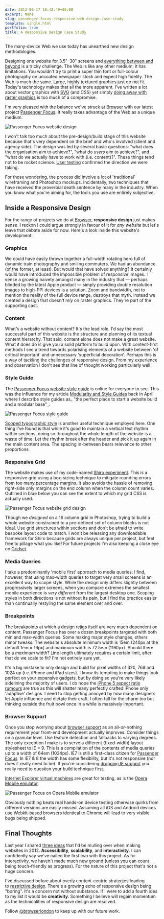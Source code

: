 ```yaml
---
date: 2012-06-17 18:42:49+00:00
excerpt: None
slug: passenger-focus-responsive-web-design-case-study
template: single.html
portfolio: true
title: A Responsive Design Case Study
---
```


The many-device Web we use today has unearthed new design methodologies.

Designing one website for 3.5"–30" screens and [everything between and beyond](http://instagr.am/p/L8lH0VHIw2/) is a tricky challenge. The Web is like any other medium; it has limitations. You wouldn't try to print a super thin font or full-colour photography on uncoated newspaper stock and expect high fidelity. The Web is much the same. Large, highly textured graphics just do not fit. Today's technology makes that all the more apparent. I've written a lot about vector graphics with [SVG](/2012/04/03/svg-use-it-already/) (and CSS) yet simply [doing away with raster graphics](http://mir.aculo.us/2012/06/14/more-than-meets-the-eye/) is too much of a compromise.

I'm very pleased with the balance we've struck at [Browser](http://www.browserlondon.com/) with our latest project [Passenger Focus](http://www.passengerfocus.org.uk/). It really takes advantage of the Web as a unique medium.

![Passenger Focus website design](/images/blog/2012/passenger-focus.png)

I won't talk too much about the pre-design/build stage of this website because that's very dependent on the brief and who's involved (client and agency side). The design was led by several basic questions: "what does the organisation aim to achieve?", "what do _users_ aim to achieve?", and "what do we actually have to work with (i.e. content)?". These things tend not to be rocket science. [User testing](/2012/04/30/notes-from-user-testing/) confirmed the direction we were taking.

For those wondering, the process did involve a lot of 'traditional' wireframing and Photoshop mockups. Incidentally, two techniques that have received the proverbial death sentence by many in the industry. When you know what you're aiming for, the tools you use are entirely subjective.

## Inside a Responsive Design

For the range of projects we do at [Browser](http://www.browserlondon.com/), **responsive design** just makes sense. I reckon I could argue strongly in favour of it for _any website_ but let's leave that debate aside for now. Here's a look inside this website's development:

### Graphics

We could have easily thrown together a full-width rotating hero full of dynamic train photography and smiling commuters. We had an abundance (of the former, at least). But would that have solved anything? It certainly would have introduced the impossible problem of responsive images. I sense a growing naivety amongst many in the industry that — perhaps blinded by the latest Apple product — simply providing double resolution images to high-PPI devices is a solution. Zoom and bandwidth, not to mention the reality of the full device range, destroys that myth. Instead we created a design that doesn't _rely_ on raster graphics. They're part of the supporting cast.

### Content

What's a website without content? It's the lead role. I'd say the most successful part of this website is the structure and planning of its textual content hierarchy. That said, content alone does not make a great website. What it does do is give you a solid platform to build upon. With content-first methods I see a trend towards polarising elements of a website between 'of critical important' and unnecessary 'superficial decoration'. Perhaps this is a way of tackling the challenges of responsive design. From my experience and observation I don't see that line of thought working particularly well.

### Style Guide

The [Passenger Focus website style guide](http://www.passengerfocus.org.uk/style-guide/) is online for everyone to see. This was the influence for my article [Modularity and Style Guides](/2012/04/23/modularity-and-style-guides/) back in April where I describe style guides as_ "the perfect place to start a website build and a modular base"_.

![Passenger Focus style guide](/images/blog/2012/pf-styleguide.png)

[Scoped typographic style](/2012/04/18/scoping-typography-css/) is another useful technique employed here. One thing I've found is that while it's good to maintain a vertical text rhythm within sections, doing so throughout the whole length of the website is a waste of time. Let the rhythm break after the header and pick it up again in the main content area. The spacing in-between bears relevance to other proportions.

### Responsive Grid

The website makes use of my code-named [Shiro experiment](http://shiro.dbushell.com/). This is a responsive grid using a box-sizing technique to mitigate rounding errors from too many percentage margins. It also avoids the hassle of removing right-side only margins on the end column when the column count varies. Outlined in blue below you can see the extent to which my grid CSS is actually used.

![Passenger Focus website grid design](/images/blog/2012/pf-grid.png)

Though we _designed_ on a 16 column grid in Photoshop, trying to build a whole website constrained to a pre-defined set of column blocks is not ideal. Use grid structures within sections and don't be afraid to write bespoke layout code to match. I won't be releasing any downloadable framework for Shiro because grids are always unique per project, but feel free to pillage what you like! For future projects I'm also keeping a close eye on [Gridset](http://gridsetapp.com/).

### Media Queries

I take a predominantly 'mobile first' approach to media queries. I find, however, that using max-width queries to target very small screens is an excellent way to scope style. While the design only differs slightly between progressively larger screens, when you compare extremes the smallest mobile experience is _very different_ from the largest desktop one. Scoping styles in both directions is not without its pain, but I find the practice easier than continually restyling the same element over and over.

### Breakpoints

The breakpoints at which a design rejigs itself are very much dependent on content. Passenger Focus has over a dozen breakpoints targeted with both min and max-width queries. Some making major style changes, others minor tweaks. The website's absolute minimum width is 15em (240px at the default 1em = 16px) and maximum width is 72.5em (1160px). Should there be a _maximum_ width? Line length ultimately requires a certain limit, after that do we scale to fit? I'm not entirely sure yet.

It's a big mistake to only design and build for pixel widths of 320, 768 and 1024 up (i.e. iPhone and iPad sizes). I know its tempting to make things look perfect on your expensive gadgets, but by doing so you're very likely sidelining the majority of users. I do hope the [iPhone 5 aspect ratio rumours](http://news.cnet.com/8301-13579_3-57448037-37/iphone-5-to-offer-4-inch-16-9-screen-with-hd-camera-says-analyst/) are true as this will shatter many perfectly crafted iPhone only 'adaptive' designs. I need to stop getting annoyed by how many designers let Apple influence and dictate their craft. I often fall for the charm too but thinking outside the fruit bowl once in a while is massively important.

### Browser Support

Once you stop worrying about [browser support](/2012/03/03/forget-about-browser-support/) as an all-or-nothing requirement your front-end development actually improves. Consider things on a granular level. Use feature detection and fallbacks to varying degrees. The only exception I make is to serve a different (fixed-width) layout stylesheet to IE < 9. This is a compilation of the contents of media queries up to a width of 64em (1024px). IE7 is still a first-class citizen for [Passenger Focus](http://www.passengerfocus.org.uk/). In IE7 & 8 the width has some flexibility, but it's not responsive (nor does it really need to be). If you're considering [dropping IE support](/2012/04/02/dropping-ie-support/) you really need to question your build technique first.

[Internet Explorer virtual machines](http://osxdaily.com/2011/09/04/internet-explorer-for-mac-ie7-ie8-ie-9-free/) are great for testing, as is the [Opera Mobile emulator](http://www.opera.com/developer/tools/mobile/).

![Passenger Focus on Opera Mobile emulator](/images/blog/2012/pf-opera-mobile1.png)

Obviously nothing beats real hands-on device testing otherwise quirks from different versions are easily missed. Assuming all iOS and Android devices use Webkit-based browsers identical to Chrome will lead to very visible bugs being shipped.

## Final Thoughts

Last year I shared [three ideas](/2011/12/15/web-design-2012-and-beyond/) that I'd be mulling over when making websites in 2012. **Accessibility**, **scalability**, and **interactivity**. I can confidently say we've nailed the first two with this project. As for interactivity, we haven't made much new ground (unless you can count being touch-friendly as progress). For the nature of this project that's not a huge concern.

I've discussed before about overly content-centric strategies leading to [restrictive design](/2012/05/26/the-restriction-of-type/). There's a growing echo of responsive design being "boring". It's a concern not without substance. If I were to add a fourth idea to my list it would be **creativity**. Something I believe will regain momentum as the technicalities of responsive design are resolved.

Follow [@browserlondon](http://twitter.com/browserlondon) to keep up with our future work.
